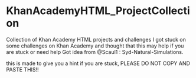 # KhanAcademyHTML_ProjectCollection
Collection of Khan Academy HTML projects and challenges
I got stuck on some challenges on Khan Academy and thought that this may help if you are stuck or need help
Got idea from @Scaul1 : Syd-Natural-Simulations.

this is made to give you a hint if you are stuck, PLEASE DO NOT COPY AND PASTE THIS!!
